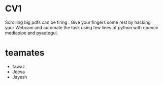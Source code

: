 # CV1
Scrolling big pdfs can be tiring . Give your fingers some rest by hacking your Webcam and automate the task using 
few lines of python with opencv mediapipe and pyautogui.

# teamates
- fawaz
- Jeeva
- Jayesh

